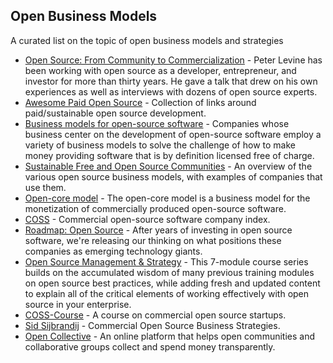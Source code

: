 ## Open Business Models
A curated list on the topic of open business models and strategies

* [Open Source: From Community to Commercialization](https://a16z.com/2019/10/04/commercializing-open-source/) - Peter Levine has been working with open source as a developer, entrepreneur, and investor for more than thirty years. He gave a talk that drew on his own experiences as well as interviews with dozens of open source experts.
* [Awesome Paid Open Source](https://github.com/mrjoelkemp/awesome-paid-open-source) - Collection of links around paid/sustainable open source development.
* [Business models for open-source software](https://en.wikipedia.org/wiki/Business_models_for_open-source_software) - Companies whose business center on the development of open-source software employ a variety of business models to solve the challenge of how to make money providing software that is by definition licensed free of charge.
* [Sustainable Free and Open Source Communities](https://sfosc.org/docs/business-models/) - An overview of the various open source business models, with examples of companies that use them.
* [Open-core model](https://en.wikipedia.org/wiki/Open-core_model) - The open-core model is a business model for the monetization of commercially produced open-source software.
* [COSS](https://docs.google.com/spreadsheets/d/17nKMpi_Dh5slCqzLSFBoWMxNvWiwt2R-t4e_l7LPLhU/edit#gid=0) - Commercial open-source software company index.
* [Roadmap: Open Source](https://www.bvp.com/atlas/roadmap-open-source) - After years of investing in open source software, we're releasing our thinking on what positions these companies as emerging technology giants.
* [Open Source Management & Strategy](https://training.linuxfoundation.org/training/open-source-management-and-strategy/) - This 7-module course series builds on the accumulated wisdom of many previous training modules on open source best practices, while adding fresh and updated content to explain all of the critical elements of working effectively with open source in your enterprise.
* [COSS-Course](https://github.com/dirkriehle/coss-course) - A course on commercial open source startups.
* [Sid Sijbrandij](https://www.heavybit.com/library/video/commercial-open-source-business-strategies/) - Commercial Open Source Business Strategies.
* [Open Collective](https://opencollective.com/) - An online platform that helps open communities and collaborative groups collect and spend money transparently.
